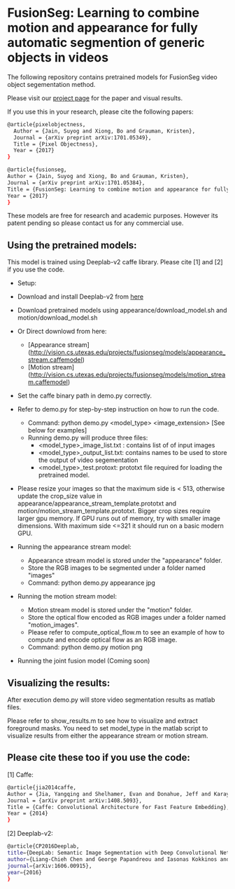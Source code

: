 # FusionSeg: Learning to combine motion and appearance for fully automatic segmention of generic objects in videos 

The following repository contains pretrained models for FusionSeg video object segementation method.

Please visit our [project page](http://vision.cs.utexas.edu/projects/fusionseg/) for the paper and visual results.

If you use this in your research, please cite the following papers:

```sh
@article{pixelobjectness,
  Author = {Jain, Suyog and Xiong, Bo and Grauman, Kristen},
  Journal = {arXiv preprint arXiv:1701.05349},
  Title = {Pixel Objectness},
  Year = {2017}
}
```

```sh
@article{fusionseg,
Author = {Jain, Suyog and Xiong, Bo and Grauman, Kristen},
Journal = {arXiv preprint arXiv:1701.05384},
Title = {FusionSeg: Learning to combine motion and appearance for fully automatic segmention of generic objects in videos},
Year = {2017}
}
```

These models are free for research and academic purposes. However its patent pending so please contact us for any commercial use.

## Using the pretrained models:

This model is trained using Deeplab-v2 caffe library. Please cite [1] and [2] if you use the code.

- Setup: 
 - Download and install Deeplab-v2 from [here](https://bitbucket.org/aquariusjay/deeplab-public-ver2)
 - Download pretrained models using appearance/download_model.sh and motion/download_model.sh
 - Or Direct downlowd from here:
   - [Appearance stream] (http://vision.cs.utexas.edu/projects/fusionseg/models/appearance_stream.caffemodel)
    - [Motion stream] (http://vision.cs.utexas.edu/projects/fusionseg/models/motion_stream.caffemodel)

- Set the caffe binary path in demo.py correctly.

- Refer to demo.py for step-by-step instruction on how to run the code.
  - Command: python demo.py \<model_type\> \<image_extension\> [See below for examples]  
  - Running demo.py will produce three files:
    - \<model_type\>_image_list.txt : contains list of of input images
    - \<model_type\>_output_list.txt: contains names to be used to store the output of video segementation
    - \<model_type\>_test.protoxt: prototxt file required for loading the pretrained model.

- Please resize your images so that the maximum side is < 513, otherwise update the crop_size value in appearance/appearance_stream_template.prototxt and motion/motion_stream_template.prototxt. Bigger crop sizes require larger gpu memory. If GPU runs out of memory, try with smaller image dimensions. With maximum side <=321 it should run on a basic modern GPU.

- Running the appearance stream model:
  - Appearance stream model is stored under the "appearance" folder.
  - Store the RGB images to be segmented under a folder named "images"
  - Command: python demo.py appearance jpg

- Running the motion stream model:
  - Motion stream model is stored under the "motion" folder.
  - Store the optical flow encoded as RGB images under a folder named "motion_images".
  - Please refer to compute_optical_flow.m to see an example of how to compute and encode optical flow as an RGB image.
  - Command: python demo.py motion png

- Running the joint fusion model (Coming soon)


## Visualizing the results:

After execution demo.py will store video segmentation results as matlab files.

Please refer to show_results.m to see how to visualize and extract foreground masks. You need to set model_type in the matlab script to visualize results from either the appearance stream or motion stream. 

## Please cite these too if you use the code:

[1] Caffe:

```sh
@article{jia2014caffe,
Author = {Jia, Yangqing and Shelhamer, Evan and Donahue, Jeff and Karayev, Sergey and Long, Jonathan and Girshick, Ross and Guadarrama, Sergio and Darrell, Trevor},
Journal = {arXiv preprint arXiv:1408.5093},
Title = {Caffe: Convolutional Architecture for Fast Feature Embedding},
Year = {2014}
}
```

[2] Deeplab-v2:

```sh
@article{CP2016Deeplab,
title={DeepLab: Semantic Image Segmentation with Deep Convolutional Nets, Atrous Convolution, and Fully Connected CRFs},
author={Liang-Chieh Chen and George Papandreou and Iasonas Kokkinos and Kevin Murphy and Alan L Yuille},
journal={arXiv:1606.00915},
year={2016}
}
```
